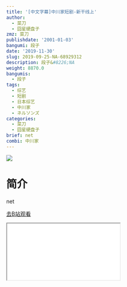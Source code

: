 ```yaml
---
title: '[中文字幕]中川家短剧-新干线上'
author:
  - 菜刀
  - 囧星硬盘子
zmz: 菜刀
publishdate: '2001-01-03'
bangumi: 段子
date: '2019-11-30'
slug: 2019-09-25-NA-68929312
description: 段子&#8226;NA
weight: 8870.0
bangumis:
  - 段子
tags:
  - 综艺
  - 短剧
  - 日本综艺
  - 中川家
  - ネルソンズ
categories:
  - 菜刀
  - 囧星硬盘子
brief: net
combi: 中川家
---
```

![](https://raw.githubusercontent.com/tcgriffith/owaraisite/master/static/tmpimg/d04ce46ab9938d222ce9cb5e82156ee2520c16d0.jpg.480.jpg)
# 简介  
net  

[去B站观看](https://www.bilibili.com/video/av68929312/)
<div class ="resp-container"><iframe class="testiframe" src="//player.bilibili.com/player.html?aid=68929312"", scrolling="no", allowfullscreen="true" > </iframe></div> 
